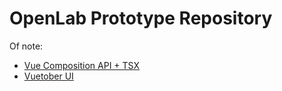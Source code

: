 # OpenLab Prototype Repository
Of note:

- [Vue Composition API + TSX](./vue-tsx-test/)
- [Vuetober UI](./vgui-demo)